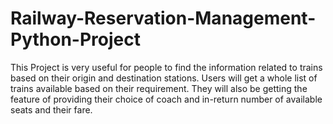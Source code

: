 # Railway-Reservation-Management-Python-Project
This Project is very useful for people to find the information related to trains based on their origin and destination stations. Users will get a whole list of trains available based on their requirement. They will also be getting the feature of providing their choice of coach and in-return number of available seats and their fare.
